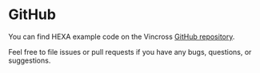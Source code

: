 # GitHub

You can find HEXA example code on the Vincross [GitHub repository](https://github.com/vincross/mind-sdk).

Feel free to file issues or pull requests if you have any bugs, questions, or suggestions.

